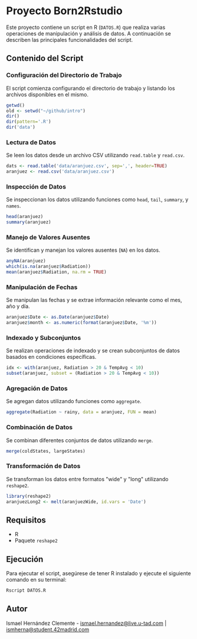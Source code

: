 # Proyecto Born2Rstudio

Este proyecto contiene un script en R (`DATOS.R`) que realiza varias operaciones de manipulación y análisis de datos. A continuación se describen las principales funcionalidades del script.

## Contenido del Script

### Configuración del Directorio de Trabajo

El script comienza configurando el directorio de trabajo y listando los archivos disponibles en el mismo.

```r
getwd()
old <- setwd("~/github/intro")
dir()
dir(pattern='.R')
dir('data')
```

### Lectura de Datos

Se leen los datos desde un archivo CSV utilizando `read.table` y `read.csv`.

```r
dats <- read.table('data/aranjuez.csv', sep=',', header=TRUE)
aranjuez <- read.csv('data/aranjuez.csv')
```

### Inspección de Datos

Se inspeccionan los datos utilizando funciones como `head`, `tail`, `summary`, y `names`.

```r
head(aranjuez)
summary(aranjuez)
```

### Manejo de Valores Ausentes

Se identifican y manejan los valores ausentes (`NA`) en los datos.

```r
anyNA(aranjuez)
which(is.na(aranjuez$Radiation))
mean(aranjuez$Radiation, na.rm = TRUE)
```

### Manipulación de Fechas

Se manipulan las fechas y se extrae información relevante como el mes, año y día.

```r
aranjuez$Date <- as.Date(aranjuez$Date)
aranjuez$month <- as.numeric(format(aranjuez$Date, '%m'))
```

### Indexado y Subconjuntos

Se realizan operaciones de indexado y se crean subconjuntos de datos basados en condiciones específicas.

```r
idx <- with(aranjuez, Radiation > 20 & TempAvg < 10)
subset(aranjuez, subset = (Radiation > 20 & TempAvg < 10))
```

### Agregación de Datos

Se agregan datos utilizando funciones como `aggregate`.

```r
aggregate(Radiation ~ rainy, data = aranjuez, FUN = mean)
```

### Combinación de Datos

Se combinan diferentes conjuntos de datos utilizando `merge`.

```r
merge(coldStates, largeStates)
```

### Transformación de Datos

Se transforman los datos entre formatos "wide" y "long" utilizando `reshape2`.

```r
library(reshape2)
aranjuezLong2 <- melt(aranjuezWide, id.vars = 'Date')
```

## Requisitos

- R
- Paquete `reshape2`

## Ejecución

Para ejecutar el script, asegúrese de tener R instalado y ejecute el siguiente comando en su terminal:

```sh
Rscript DATOS.R
```

## Autor

Ismael Hernández Clemente - ismael.hernandez@live.u-tad.com | ismherna@student.42madrid.com
